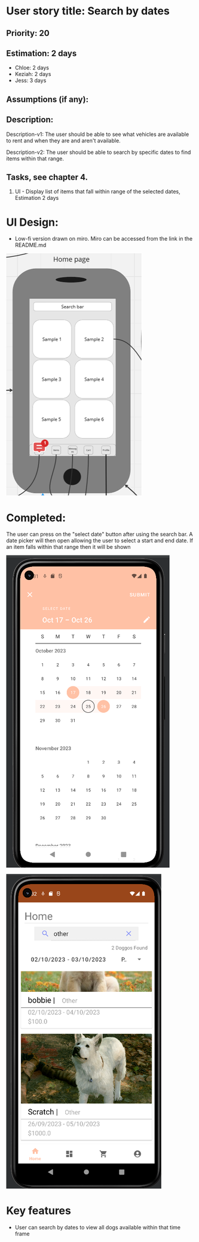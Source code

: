 
# User story title: Search by dates

## Priority: 20 

## Estimation: 2 days

* Chloe: 2 days
* Keziah: 2 days
* Jess: 3 days

## Assumptions (if any):

## Description:
Description-v1: The user should be able to see what vehicles are available to rent and when they are and aren't available.

Description-v2: The user should be able to search by specific dates to find items within that range.

## Tasks, see chapter 4.

1. UI - Display list of items that fall within range of the selected dates, Estimation 2 days


# UI Design:
* Low-fi version drawn on miro. Miro can be accessed from the link in the README.md

![image](/images/home_page.png)

# Completed:
The user can press on the "select date" button after using the search bar. A date picker will then open allowing the user to select a start and end date. If an item falls within that range then it will be shown


![image](/images/select_2_dates.png)

![image](/images/after_selecting_dates.png)

# Key features
* User can search by dates to view all dogs available within that time frame
